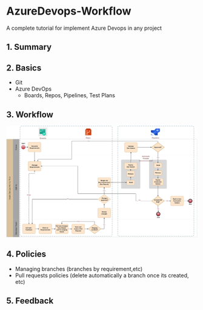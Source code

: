 # AzureDevops-Workflow
A complete tutorial for implement Azure Devops in any project

## 1. Summary
## 2. Basics
   - Git
   - Azure DevOps
     - Boards, Repos, Pipelines, Test Plans
## 3. Workflow

![workflow](workflow.jpg)
## 4. Policies
   - Managing  branches (branches by requirement,etc)
   - Pull requests policies (delete automatically a branch once its created, etc)
    
## 5. Feedback


